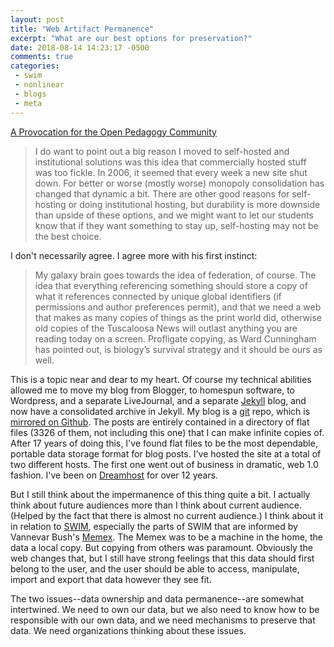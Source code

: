 ```yaml
---
layout: post
title: "Web Artifact Permanence"
excerpt: "What are our best options for preservation?"
date: 2018-08-14 14:23:17 -0500
comments: true
categories: 
 - swim
 - nonlinear
 - blogs
 - meta
---
```


[A Provocation for the Open Pedagogy Community](https://hapgood.us/2018/08/10/a-provocation-for-the-open-pedagogy-community/)

>I do want to point out a big reason I moved to self-hosted and institutional solutions was this idea that commercially hosted stuff was too fickle. In 2006, it seemed that every week a new site shut down. For better or worse (mostly worse) monopoly consolidation has changed that dynamic a bit. There are other good reasons for self-hosting or doing institutional hosting, but durability is more downside than upside of these options, and we might want to let our students know that if they want something to stay up, self-hosting may not be the best choice.

I don't necessarily agree. I agree more with his first instinct:

>My galaxy brain goes towards the idea of federation, of course. The idea that everything referencing something should store a copy of what it references connected by unique global identifiers (if permissions and author preferences permit), and that we need a web that makes as many copies of things as the print world did, otherwise old copies of the Tuscaloosa News will outlast anything you are reading today on a screen. Profligate copying, as Ward Cunningham has pointed out, is biology’s survival strategy and it should be ours as well.

This is a topic near and dear to my heart. Of course my technical abilities allowed me to move my blog from Blogger, to homespun software, to Wordpress, and a separate LiveJournal, and a separate [Jekyll](https://jekyllrb.com/) blog, and now have a consolidated archive in Jekyll. My blog is a [git](https://en.wikipedia.org/wiki/Git) repo, which is [mirrored on Github](https://github.com/dealingwith/poole). The posts are entirely contained in a directory of flat files (3326 of them, not including this one) that I can make infinite copies of. After 17 years of doing this, I've found flat files to be the most dependable, portable data storage format for blog posts. I've hosted the site at a total of two different hosts. The first one went out of business in dramatic, web 1.0 fashion. I've been on [Dreamhost](https://www.dreamhost.com/) for over 12 years. 

But I still think about the impermanence of this thing quite a bit. I actually think about future audiences more than I think about current audience. (Helped by the fact that there is almost no current audience.) I think about it in relation to [SWIM](/categories/swim/), especially the parts of SWIM that are informed by Vannevar Bush's [Memex](https://en.wikipedia.org/wiki/Memex). The Memex was to be a machine in the home, the data a local copy. But copying from others was paramount. Obviously the web changes that, but I still have strong feelings that this data should first belong to the user, and the user should be able to access, manipulate, import and export that data however they see fit.

The two issues--data ownership and data permanence--are somewhat intertwined. We need to own our data, but we also need to know how to be responsible with our own data, and we need mechanisms to preserve that data. We need organizations thinking about these issues.
